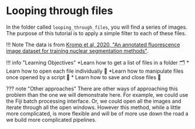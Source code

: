 # Looping through files

In the folder called `looping_through_files`, you will find a series of images.
The purpose of this tutorial is to apply a simple filter to each of these files.

!!! Note
    The data is from [Kromp et al, 2020, "An annotated fluorescence image dataset for training nuclear segmentation methods"](https://www.nature.com/articles/s41597-020-00608-w).

!!! info "Learning Objectives"
    *Learn how to get a list of files in a folder :card_index_dividers:
    * Learn how to open each file individually :open_file_folder:
    *Learn how to manipulate files once opened by a script :scroll:
    * Learn how to save and close files :floppy_disk:

??? note "Other approaches"
    There are other ways of approaching this problem than the one we will
    demonstrate here. For example, we could use the Fiji batch processing
    interface. Or, we could open all the images and iterate through all the
    open windows. However this method, while a little more complicated, is more
    flexible and will be of more use down the road a we build more complicated
    pipelines.
